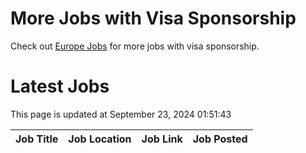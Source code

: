 # More Jobs with Visa Sponsorship

Check out [Europe Jobs](https://github.com/sureshparimi/europejobs#latest-jobs) for more jobs with visa sponsorship.

# Latest Jobs

This page is updated at September 23, 2024 01:51:43

| Job Title | Job Location | Job Link | Job Posted |
| --- | --- | --- | --- |
